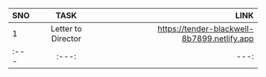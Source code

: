 | SNO | TASK                  | LINK   |
| :---|     :---:             | ---:   |
| 1   | Letter to Director    | https://tender-blackwell-8b7899.netlify.app  |
| :---|     :---:             | ---:   |
